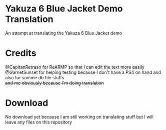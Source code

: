 # Yakuza 6 Blue Jacket Demo Translation
An attempt at translating the Yakuza 6 Blue Jacket demo 


# Credits
@CapitanRetraso for ReARMP so that I can edit the text more easily                                                                                                                                      
@GarnetSunset for helping testing because I don't have a PS4 on hand and also for somme db file stuffs                                                                                                                       
~~and me obviously because I'm doing translation~~

# Download

No download yet because I am still working on translating stuff but I will leave any files on this repository
